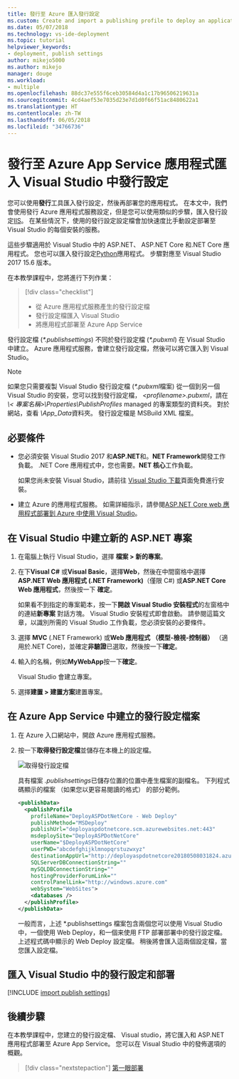 ```yaml
---
title: 發行至 Azure 匯入發行設定
ms.custom: Create and import a publishing profile to deploy an application from Visual Studio to Azure App Service
ms.date: 05/07/2018
ms.technology: vs-ide-deployment
ms.topic: tutorial
helpviewer_keywords:
- deployment, publish settings
author: mikejo5000
ms.author: mikejo
manager: douge
ms.workload:
- multiple
ms.openlocfilehash: 88dc37e555f6ceb30584d4a1c17b96506219631a
ms.sourcegitcommit: 4cd4aef53e7035d23e7d1d0f66f51ac8480622a1
ms.translationtype: HT
ms.contentlocale: zh-TW
ms.lasthandoff: 06/05/2018
ms.locfileid: "34766736"
---
```

# <a name="publish-an-application-to-azure-app-service-by-importing-publish-settings-in-visual-studio"></a>發行至 Azure App Service 應用程式匯入 Visual Studio 中發行設定

您可以使用**發行**工具匯入發行設定，然後再部署您的應用程式。 在本文中，我們會使用發行 Azure 應用程式服務設定，但是您可以使用類似的步驟，匯入發行設定[IIS](../deployment/tutorial-import-publish-settings-iis.md)。 在某些情況下，使用的發行設定設定檔會加快速度比手動設定部署至 Visual Studio 的每個安裝的服務。

這些步驟適用於 Visual Studio 中的 ASP.NET、 ASP.NET Core 和.NET Core 應用程式。 您也可以匯入發行設定[Python](/visualstudio/python/publishing-python-web-applications-to-azure-from-visual-studio)應用程式。 步驟對應至 Visual Studio 2017 15.6 版本。

在本教學課程中，您將進行下列作業：

> [!div class="checklist"]
> * 從 Azure 應用程式服務產生的發行設定檔
> * 發行設定檔匯入 Visual Studio
> * 將應用程式部署至 Azure App Service

發行設定檔 (*\*.publishsettings*) 不同於發行設定檔 (*\*.pubxml*) 在 Visual Studio 中建立。 Azure 應用程式服務，會建立發行設定檔，然後可以將它匯入到 Visual Studio。

> [!NOTE]
> 如果您只需要複製 Visual Studio 發行設定檔 (*\*.pubxml*檔案) 從一個到另一個 Visual Studio 的安裝，您可以找到發行設定檔，  *\<profilename\>.pubxml*，請在 *\\< 專案名稱\>\Properties\PublishProfiles* managed 的專案類型的資料夾。 對於網站，查看  *\App_Data*資料夾。 發行設定檔是 MSBuild XML 檔案。

## <a name="prerequisites"></a>必要條件

* 您必須安裝 Visual Studio 2017 和**ASP.NET**和。**NET Framework**開發工作負載。 .NET Core 應用程式中，您也需要。**NET 核心**工作負載。

    如果您尚未安裝 Visual Studio，請前往 [Visual Studio 下載](https://www.visualstudio.com/downloads/?utm_medium=microsoft&utm_source=docs.microsoft.com&utm_campaign=button+cta&utm_content=download+vs2017)頁面免費進行安裝。

* 建立 Azure 的應用程式服務。 如需詳細指示，請參閱[ASP.NET Core web 應用程式部署到 Azure 中使用 Visual Studio](/aspnet/core/tutorials/publish-to-azure-webapp-using-vs)。 

## <a name="create-a-new-aspnet-project-in-visual-studio"></a>在 Visual Studio 中建立新的 ASP.NET 專案

1. 在電腦上執行 Visual Studio，選擇 **檔案 > 新的專案**。

1. 在下**Visual C#** 或**Visual Basic**，選擇**Web**，然後在中間窗格中選擇  **ASP.NET Web 應用程式 (.NET Framework)**（僅限 C#) 或**ASP.NET Core Web 應用程式**，然後按一下 **確定**。

    如果看不到指定的專案範本，按一下**開啟 Visual Studio 安裝程式**的左窗格中的連結**新專案** 對話方塊。 Visual Studio 安裝程式即會啟動。 請參閱這篇文章，以識別所需的 Visual Studio 工作負載，您必須安裝的必要條件。

1. 選擇  **MVC** (.NET Framework) 或**Web 應用程式 （模型-檢視-控制器）** （適用於.NET Core)，並確定**非驗證**已選取，然後按一下**確定**。

1. 輸入的名稱，例如**MyWebApp**按一下**確定**。

    Visual Studio 會建立專案。

1. 選擇**建置 > 建置方案**建置專案。

## <a name="create-the-publish-settings-file-in-azure-app-service"></a>在 Azure App Service 中建立的發行設定檔案

1. 在 Azure 入口網站中，開啟 Azure 應用程式服務。

1. 按一下**取得發行設定檔**並儲存在本機上的設定檔。

    ![取得發行設定檔](../deployment/media/tutorial-azure-app-service-get-publish-profile.png)

    具有檔案 *.publishsettings*已儲存位置的位置中產生檔案的副檔名。 下列程式碼顯示的檔案 （如果您以更容易閱讀的格式） 的部分範例。

    ```xml
    <publishData>
      <publishProfile
        profileName="DeployASPDotNetCore - Web Deploy"
        publishMethod="MSDeploy"
        publishUrl="deployaspdotnetcore.scm.azurewebsites.net:443"
        msdeploySite="DeployASPDotNetCore"
        userName="$DeployASPDotNetCore"
        userPWD="abcdefghijklmnopqrstuzwxyz"
        destinationAppUrl="http://deployaspdotnetcore20180508031824.azurewebsites.net"
        SQLServerDBConnectionString=""
        mySQLDBConnectionString=""
        hostingProviderForumLink=""
        controlPanelLink="http://windows.azure.com"
        webSystem="WebSites">
        <databases />
      </publishProfile>
    </publishData>
    ```
    一般而言，上述 *.publishsettings 檔案包含兩個您可以使用 Visual Studio 中，一個使用 Web Deploy，和一個来使用 FTP 部署部署中的發行設定檔。 上述程式碼中顯示的 Web Deploy 設定檔。 稍後將會匯入這兩個設定檔，當您匯入設定檔。

## <a name="import-the-publish-settings-in-visual-studio-and-deploy"></a>匯入 Visual Studio 中的發行設定和部署

[!INCLUDE [import publish settings](../deployment/includes/import-publish-settings-vs.md)]

## <a name="next-steps"></a>後續步驟

在本教學課程中，您建立的發行設定檔、 Visual studio，將它匯入和 ASP.NET 應用程式部署至 Azure App Service。 您可以在 Visual Studio 中的發佈選項的概觀。

> [!div class="nextstepaction"]
> [第一眼部署](../deployment/deploying-applications-services-and-components.md)
